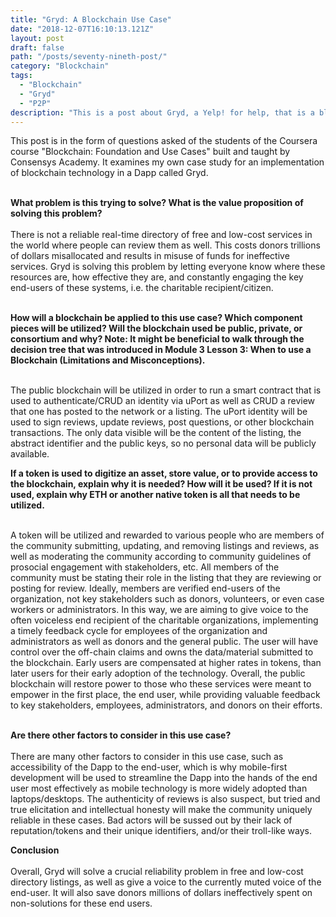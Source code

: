 ```yaml
---
title: "Gryd: A Blockchain Use Case"
date: "2018-12-07T16:10:13.121Z"
layout: post
draft: false
path: "/posts/seventy-nineth-post/"
category: "Blockchain"
tags:
  - "Blockchain"
  - "Gryd"
  - "P2P"
description: "This is a post about Gryd, a Yelp! for help, that is a blockchain use case for the conclusions of the Coursera course 'Blockchain: Foundations and Use Cases`."
---
```

This post is in the form of questions asked of the students of the Coursera course "Blockchain: Foundation and Use Cases" built and taught by Consensys Academy. It examines my own case study for an implementation of blockchain technology in a Dapp called Gryd.<br><br>

<strong>What problem is this trying to solve? What is the value proposition of solving this problem?</strong><br><br>There is not a reliable real-time directory of free and low-cost services in the world where people can review them as well. This costs donors trillions of dollars misallocated and results in misuse of funds for ineffective services. Gryd is solving this problem by letting everyone know where these resources are, how effective they are, and constantly engaging the key end-users of these systems, i.e. the charitable recipient/citizen. <br><br>

<strong>How will a blockchain be applied to this use case? Which component pieces will be utilized? Will the blockchain used be public, private, or consortium and why? Note: It might be beneficial to walk through the decision tree that was introduced in Module 3 Lesson 3: When to use a Blockchain (Limitations and Misconceptions).</strong><br><br>

The public blockchain will be utilized in order to run a smart contract that is used to authenticate/CRUD an identity via uPort as well as CRUD a review that one has posted to the network or a listing. The uPort identity will be used to sign reviews, update reviews, post questions, or other blockchain transactions. The only data visible will be the content of the listing, the abstract identifier and the public keys, so no personal data will be publicly available.  

<strong>If a token is used to digitize an asset, store value, or to provide access to the blockchain, explain why it is needed? How will it be used? If it is not used, explain why ETH or another native token is all that needs to be utilized.</strong><br><br>

A token will be utilized and rewarded to various people who are members of the community submitting, updating, and removing listings and reviews, as well as moderating the community according to community guidelines of prosocial engagement with stakeholders, etc. All members of the community must be stating their role in the listing that they are reviewing or posting for review. Ideally, members are verified end-users of the organization, not key stakeholders such as donors, volunteers, or even case workers or administrators. In this way, we are aiming to give voice to the often voiceless end recipient of the charitable organizations, implementing a timely feedback cycle for employees of the organization and administrators as well as donors and the general public. The user will have control over the off-chain claims and owns the data/material submitted to the blockchain. Early users are compensated at higher rates in tokens, than later users for their early adoption of the technology. Overall, the public blockchain will restore power to those who these services were meant to empower in the first place, the end user, while providing valuable feedback to key stakeholders, employees, administrators, and donors on their efforts. <br><br>

<strong>Are there other factors to consider in this use case?</strong><br><br>
There are many other factors to consider in this use case, such as accessibility of the Dapp to the end-user, which is why mobile-first development will be used to streamline the Dapp into the hands of the end user most effectively as mobile technology is more widely adopted than laptops/desktops. The authenticity of reviews is also suspect, but tried and true elicitation and intellectual honesty will make the community uniquely reliable in these cases. Bad actors will be sussed out by their lack of reputation/tokens and their unique identifiers, and/or their troll-like ways.

<strong>Conclusion</strong><br><br>
Overall, Gryd will solve a crucial reliability problem in free and low-cost directory listings, as well as give a voice to the currently muted voice of the end-user. It will also save donors millions of dollars ineffectively spent on non-solutions for these end users. 
